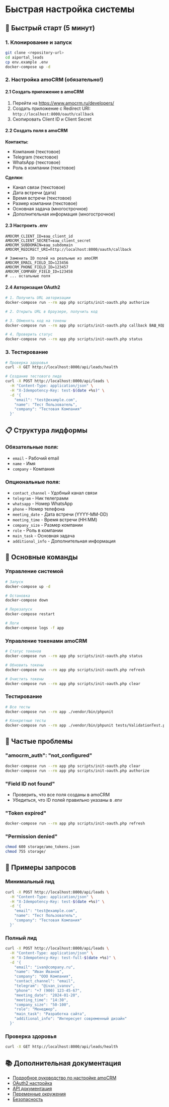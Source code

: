 # Быстрая настройка системы

## 🚀 Быстрый старт (5 минут)

### 1. Клонирование и запуск
```bash
git clone <repository-url>
cd aiportal_leads
cp env.example .env
docker-compose up -d
```

### 2. Настройка amoCRM (обязательно!)

#### 2.1 Создать приложение в amoCRM
1. Перейти на https://www.amocrm.ru/developers/
2. Создать приложение с Redirect URI: `http://localhost:8000/oauth/callback`
3. Скопировать Client ID и Client Secret

#### 2.2 Создать поля в amoCRM
**Контакты:**
- Компания (текстовое)
- Telegram (текстовое)
- WhatsApp (текстовое)
- Роль в компании (текстовое)

**Сделки:**
- Канал связи (текстовое)
- Дата встречи (дата)
- Время встречи (текстовое)
- Размер компании (текстовое)
- Основная задача (многострочное)
- Дополнительная информация (многострочное)

#### 2.3 Настроить .env
```env
AMOCRM_CLIENT_ID=ваш_client_id
AMOCRM_CLIENT_SECRET=ваш_client_secret
AMOCRM_SUBDOMAIN=ваш_subdomain
AMOCRM_REDIRECT_URI=http://localhost:8000/oauth/callback

# Заменить ID полей на реальные из amoCRM
AMOCRM_EMAIL_FIELD_ID=123456
AMOCRM_PHONE_FIELD_ID=123457
AMOCRM_COMPANY_FIELD_ID=123458
# ... остальные поля
```

#### 2.4 Авторизация OAuth2
```bash
# 1. Получить URL авторизации
docker-compose run --rm app php scripts/init-oauth.php authorize

# 2. Открыть URL в браузере, получить код

# 3. Обменять код на токены
docker-compose run --rm app php scripts/init-oauth.php callback ВАШ_КОД

# 4. Проверить статус
docker-compose run --rm app php scripts/init-oauth.php status
```

### 3. Тестирование
```bash
# Проверка здоровья
curl -X GET http://localhost:8000/api/leads/health

# Создание тестового лида
curl -X POST http://localhost:8000/api/leads \
  -H "Content-Type: application/json" \
  -H "X-Idempotency-Key: test-$(date +%s)" \
  -d '{
    "email": "test@example.com",
    "name": "Тест Пользователь",
    "company": "Тестовая Компания"
  }'
```

## 📋 Структура лидформы

### Обязательные поля:
- `email` - Рабочий email
- `name` - Имя
- `company` - Компания

### Опциональные поля:
- `contact_channel` - Удобный канал связи
- `telegram` - Ник телеграмм
- `whatsapp` - Номер WhatsApp
- `phone` - Номер телефона
- `meeting_date` - Дата встречи (YYYY-MM-DD)
- `meeting_time` - Время встречи (HH:MM)
- `company_size` - Размер компании
- `role` - Роль в компании
- `main_task` - Основная задача
- `additional_info` - Дополнительная информация

## 🔧 Основные команды

### Управление системой
```bash
# Запуск
docker-compose up -d

# Остановка
docker-compose down

# Перезапуск
docker-compose restart

# Логи
docker-compose logs -f app
```

### Управление токенами amoCRM
```bash
# Статус токенов
docker-compose run --rm app php scripts/init-oauth.php status

# Обновить токены
docker-compose run --rm app php scripts/init-oauth.php refresh

# Очистить токены
docker-compose run --rm app php scripts/init-oauth.php clear
```

### Тестирование
```bash
# Все тесты
docker-compose run --rm app ./vendor/bin/phpunit

# Конкретные тесты
docker-compose run --rm app ./vendor/bin/phpunit tests/ValidationTest.php
```

## 🚨 Частые проблемы

### "amocrm_auth": "not_configured"
```bash
docker-compose run --rm app php scripts/init-oauth.php clear
docker-compose run --rm app php scripts/init-oauth.php authorize
```

### "Field ID not found"
- Проверить, что все поля созданы в amoCRM
- Убедиться, что ID полей правильно указаны в .env

### "Token expired"
```bash
docker-compose run --rm app php scripts/init-oauth.php refresh
```

### "Permission denied"
```bash
chmod 600 storage/amo_tokens.json
chmod 755 storage/
```

## 📝 Примеры запросов

### Минимальный лид
```bash
curl -X POST http://localhost:8000/api/leads \
  -H "Content-Type: application/json" \
  -H "X-Idempotency-Key: test-$(date +%s)" \
  -d '{
    "email": "test@example.com",
    "name": "Тест Пользователь",
    "company": "Тестовая Компания"
  }'
```

### Полный лид
```bash
curl -X POST http://localhost:8000/api/leads \
  -H "Content-Type: application/json" \
  -H "X-Idempotency-Key: test-full-$(date +%s)" \
  -d '{
    "email": "ivan@company.ru",
    "name": "Иван Иванов",
    "company": "ООО Компания",
    "contact_channel": "email",
    "telegram": "@ivan_ivanov",
    "phone": "+7 (900) 123-45-67",
    "meeting_date": "2024-01-20",
    "meeting_time": "14:30",
    "company_size": "50-100",
    "role": "Менеджер",
    "main_task": "Разработка сайта",
    "additional_info": "Интересует современный дизайн"
  }'
```

### Проверка здоровья
```bash
curl -X GET http://localhost:8000/api/leads/health
```

## 📚 Дополнительная документация

- [Подробное руководство по настройке amoCRM](AMOCRM_SETUP_GUIDE.md)
- [OAuth2 настройка](AMOCRM_OAUTH_SETUP.md)
- [API документация](API_DOCUMENTATION.md)
- [Переменные окружения](ENVIRONMENT_VARIABLES.md)
- [Безопасность](SECURITY.md)
